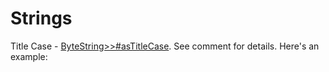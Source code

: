 # StringsTitle Case - [ByteString>>#asTitleCase](https://github.com/seandenigris/Pharo-Enhancements/blob/master/src/PharoEnhancements/ByteString.extension.st). See comment for details. Here's an example: 